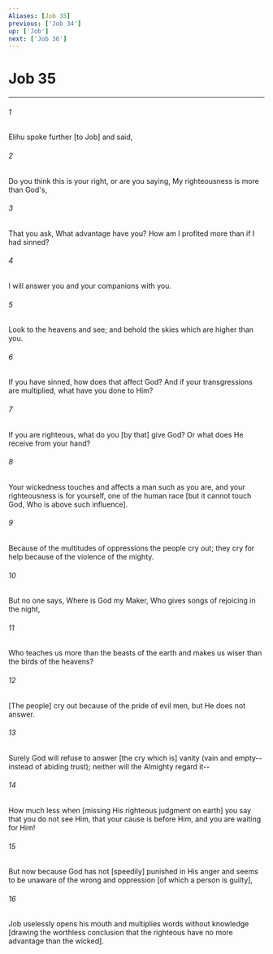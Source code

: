 ```yaml
---
Aliases: [Job 35]
previous: ['Job 34']
up: ['Job']
next: ['Job 36']
---
```

# Job 35

***














###### 1 






Elihu spoke further [to Job] and said, 













###### 2 






Do you think this is your right, or are you saying, My righteousness is more than God's, 













###### 3 






That you ask, What advantage have you? How am I profited more than if I had sinned? 













###### 4 






I will answer you and your companions with you. 













###### 5 






Look to the heavens and see; and behold the skies which are higher than you. 













###### 6 






If you have sinned, how does that affect God? And if your transgressions are multiplied, what have you done to Him? 













###### 7 






If you are righteous, what do you [by that] give God? Or what does He receive from your hand? 













###### 8 






Your wickedness touches and affects a man such as you are, and your righteousness is for yourself, one of the human race [but it cannot touch God, Who is above such influence]. 













###### 9 






Because of the multitudes of oppressions the people cry out; they cry for help because of the violence of the mighty. 













###### 10 






But no one says, Where is God my Maker, Who gives songs of rejoicing in the night, 













###### 11 






Who teaches us more than the beasts of the earth and makes us wiser than the birds of the heavens? 













###### 12 






[The people] cry out because of the pride of evil men, but He does not answer. 













###### 13 






Surely God will refuse to answer [the cry which is] vanity (vain and empty--instead of abiding trust); neither will the Almighty regard it-- 













###### 14 






How much less when [missing His righteous judgment on earth] you say that you do not see Him, that your cause is before Him, and you are waiting for Him! 













###### 15 






But now because God has not [speedily] punished in His anger and seems to be unaware of the wrong and oppression [of which a person is guilty], 













###### 16 






Job uselessly opens his mouth and multiplies words without knowledge [drawing the worthless conclusion that the righteous have no more advantage than the wicked].
